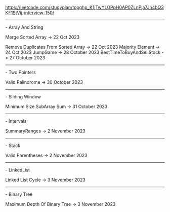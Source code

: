 https://leetcode.com/studyplan/top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-interview-150/
<hr>
- Array And String <p>
  Merge Sorted Array -> 22 Oct 2023 <p>
  Remove Duplicates From Sorted Array -> 22 Oct 2023
  Majority Element -> 24 Oct 2023
  JumpGame -> 28 October 2023
  BestTimeToBuyAndSellStock -> 27 October 2023
<hr>
- Two Pointers <p>
  Valid Palindrome -> 30 October 2023
<hr>
- Sliding Window <p>
  Minimum Size SubArray Sum -> 31 October 2023
<hr>
- Intervals <p>
  SummaryRanges -> 2 November 2023
<hr>
- Stack <p>
  Valid Parentheses -> 2 November 2023
<hr>
- LinkedList <p>
  Linked List Cycle -> 3 November 2023
<hr>
- Binary Tree <p>
  Maximum Depth Of Binary Tree -> 3 November 2023




  


